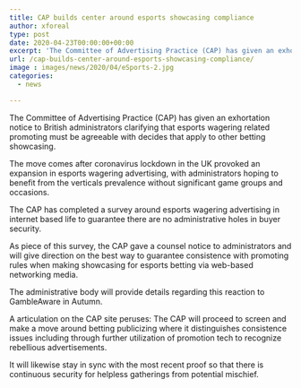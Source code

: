```yaml
---
title: CAP builds center around esports showcasing compliance
author: xforeal 
type: post
date: 2020-04-23T00:00:00+00:00
excerpt: 'The Committee of Advertising Practice (CAP) has given an exhortation notice to British administrators clarifying that esports wagering related promoting must be agreeable with decides that apply to other betting marketing '
url: /cap-builds-center-around-esports-showcasing-compliance/
image : images/news/2020/04/eSports-2.jpg
categories:
  - news

---
```

The Committee of Advertising Practice (CAP) has given an exhortation notice to British administrators clarifying that esports wagering related promoting must be agreeable with decides that apply to other betting showcasing. 

The move comes after coronavirus lockdown in the UK provoked an expansion in esports wagering advertising, with administrators hoping to benefit from the verticals prevalence without significant game groups and occasions. 

The CAP has completed a survey around esports wagering advertising in internet based life to guarantee there are no administrative holes in buyer security. 

As piece of this survey, the CAP gave a counsel notice to administrators and will give direction on the best way to guarantee consistence with promoting rules when making showcasing for esports betting via web-based networking media. 

The administrative body will provide details regarding this reaction to GambleAware in Autumn. 

A articulation on the CAP site peruses: The CAP will proceed to screen and make a move around betting publicizing where it distinguishes consistence issues including through further utilization of promotion tech to recognize rebellious advertisements. 

It will likewise stay in sync with the most recent proof so that there is continuous security for helpless gatherings from potential mischief.
